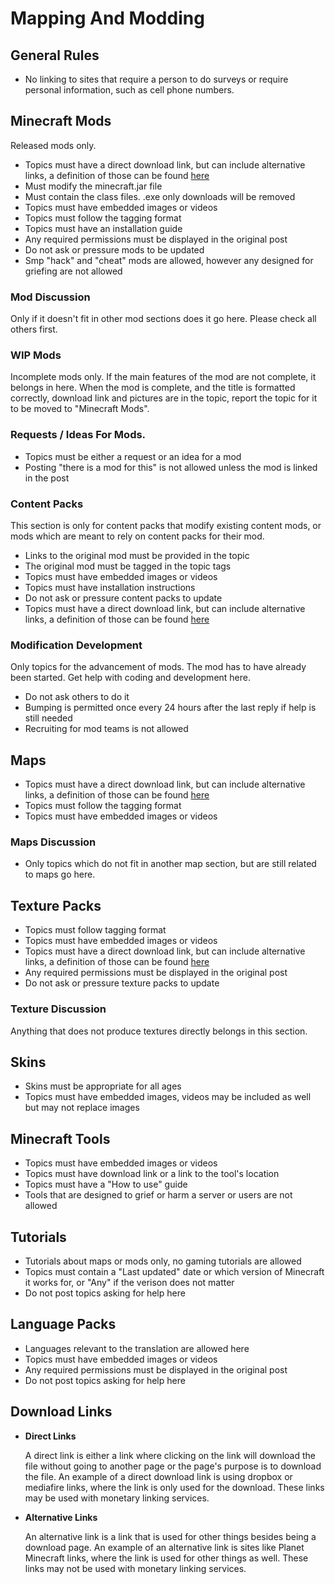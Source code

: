 # Mapping And Modding

## General Rules

* No linking to sites that require a person to do surveys or require personal information, such as cell phone numbers.

## Minecraft Mods

Released mods only. 

* Topics must have a direct download link, but can include alternative links, a definition of those can be found [here](#mapping_and_modding:download_links)
* Must modify the minecraft.jar file
* Must contain the class files. .exe only downloads will be removed
* Topics must have embedded images or videos
* Topics must follow the tagging format
* Topics must have an installation guide
* Any required permissions must be displayed in the original post
* Do not ask or pressure mods to be updated
* Smp "hack" and "cheat" mods are allowed, however any designed for griefing are not allowed

### Mod Discussion

Only if it doesn't fit in other mod sections does it go here. Please check all others first.

### WIP Mods

Incomplete mods only. If the main features of the mod are not complete, it belongs in here. When the mod is complete, and the title is formatted correctly, 
download link and pictures are in the topic, report the topic for it to be moved to "Minecraft Mods".

### Requests / Ideas For Mods.

* Topics must be either a request or an idea for a mod
* Posting "there is a mod for this" is not allowed unless the mod is linked in the post

### Content Packs

This section is only for content packs that modify existing content mods, or mods which are meant to rely on content packs for their mod.

* Links to the original mod must be provided in the topic
* The original mod must be tagged in the topic tags
* Topics must have embedded images or videos
* Topics must have installation instructions
* Do not ask or pressure content packs to update
* Topics must have a direct download link, but can include alternative links, a definition of those can be found [here](#mapping_and_modding:download_links)

### Modification Development

Only topics for the advancement of mods. The mod has to have already been started. Get help with coding and development here. 

* Do not ask others to do it
* Bumping is permitted once every 24 hours after the last reply if help is still needed
* Recruiting for mod teams is not allowed

## Maps

* Topics must have a direct download link, but can include alternative links, a definition of those can be found [here](#mapping_and_modding:download_links)
* Topics must follow the tagging format
* Topics must have embedded images or videos

### Maps Discussion

* Only topics which do not fit in another map section, but are still related to maps go here. 

## Texture Packs

* Topics must follow tagging format
* Topics must have embedded images or videos
* Topics must have a direct download link, but can include alternative links, a definition of those can be found [here](#mapping_and_modding:download_links)
* Any required permissions must be displayed in the original post
* Do not ask or pressure texture packs to update

### Texture Discussion

Anything that does not produce textures directly belongs in this section.

## Skins

* Skins must be appropriate for all ages
* Topics must have embedded images, videos may be included as well but may not replace images

## Minecraft Tools

* Topics must have embedded images or videos
* Topics must have download link or a link to the tool's location
* Topics must have a "How to use" guide
* Tools that are designed to grief or harm a server or users are not allowed

## Tutorials

* Tutorials about maps or mods only, no gaming tutorials are allowed
* Topics must contain a "Last updated" date or which version of Minecraft it works for, or "Any" if the verison does not matter
* Do not post topics asking for help here

## Language Packs

* Languages relevant to the translation are allowed here
* Topics must have embedded images or videos
* Any required permissions must be displayed in the original post
* Do not post topics asking for help here

## Download Links

* __Direct Links__

  A direct link is either a link where clicking on the link will download the file without going to another page or the page's purpose is to download the file. 
  An example of a direct download link is using dropbox or mediafire links, where the link is only used for the download. 
  These links may be used with monetary linking services.

* __Alternative Links__

  An alternative link is a link that is used for other things besides being a download page.
  An example of an alternative link is sites like Planet Minecraft links, where the link is used for other things as well.
  These links may not be used with monetary linking services.
